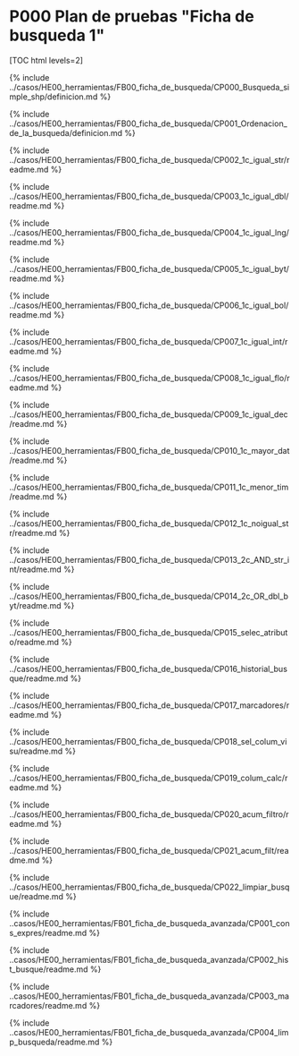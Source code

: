 
# P000 Plan de pruebas "Ficha de busqueda 1"

[TOC html levels=2]

{% include ../casos/HE00_herramientas/FB00_ficha_de_busqueda/CP000_Busqueda_simple_shp/definicion.md %}

{% include ../casos/HE00_herramientas/FB00_ficha_de_busqueda/CP001_Ordenacion_de_la_busqueda/definicion.md %}

{% include ../casos/HE00_herramientas/FB00_ficha_de_busqueda/CP002_1c_igual_str/readme.md %}

{% include ../casos/HE00_herramientas/FB00_ficha_de_busqueda/CP003_1c_igual_dbl/readme.md %}

{% include ../casos/HE00_herramientas/FB00_ficha_de_busqueda/CP004_1c_igual_lng/readme.md %}

{% include ../casos/HE00_herramientas/FB00_ficha_de_busqueda/CP005_1c_igual_byt/readme.md %}

{% include ../casos/HE00_herramientas/FB00_ficha_de_busqueda/CP006_1c_igual_bol/readme.md %}

{% include ../casos/HE00_herramientas/FB00_ficha_de_busqueda/CP007_1c_igual_int/readme.md %}

{% include ../casos/HE00_herramientas/FB00_ficha_de_busqueda/CP008_1c_igual_flo/readme.md %}

{% include ../casos/HE00_herramientas/FB00_ficha_de_busqueda/CP009_1c_igual_dec/readme.md %}

{% include ../casos/HE00_herramientas/FB00_ficha_de_busqueda/CP010_1c_mayor_dat/readme.md %}

{% include ../casos/HE00_herramientas/FB00_ficha_de_busqueda/CP011_1c_menor_tim/readme.md %}

{% include ../casos/HE00_herramientas/FB00_ficha_de_busqueda/CP012_1c_noigual_str/readme.md %}

{% include ../casos/HE00_herramientas/FB00_ficha_de_busqueda/CP013_2c_AND_str_int/readme.md %}

{% include ../casos/HE00_herramientas/FB00_ficha_de_busqueda/CP014_2c_OR_dbl_byt/readme.md %}

{% include ../casos/HE00_herramientas/FB00_ficha_de_busqueda/CP015_selec_atributo/readme.md %}

{% include ../casos/HE00_herramientas/FB00_ficha_de_busqueda/CP016_historial_busque/readme.md %}

{% include ../casos/HE00_herramientas/FB00_ficha_de_busqueda/CP017_marcadores/readme.md %}

{% include ../casos/HE00_herramientas/FB00_ficha_de_busqueda/CP018_sel_colum_visu/readme.md %}

{% include ../casos/HE00_herramientas/FB00_ficha_de_busqueda/CP019_colum_calc/readme.md %}

{% include ../casos/HE00_herramientas/FB00_ficha_de_busqueda/CP020_acum_filtro/readme.md %}

{% include ../casos/HE00_herramientas/FB00_ficha_de_busqueda/CP021_acum_filt/readme.md %}

{% include ../casos/HE00_herramientas/FB00_ficha_de_busqueda/CP022_limpiar_busque/readme.md %}

{% include ..casos/HE00_herramientas/FB01_ficha_de_busqueda_avanzada/CP001_cons_expres/readme.md %}

{% include ..casos/HE00_herramientas/FB01_ficha_de_busqueda_avanzada/CP002_hist_busque/readme.md %}

{% include ..casos/HE00_herramientas/FB01_ficha_de_busqueda_avanzada/CP003_marcadores/readme.md %}

{% include ..casos/HE00_herramientas/FB01_ficha_de_busqueda_avanzada/CP004_limp_busqueda/readme.md %}